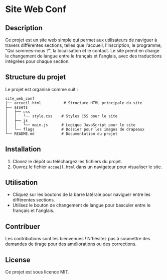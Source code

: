# Site Web Conf

## Description
Ce projet est un site web simple qui permet aux utilisateurs de naviguer à travers différentes sections, telles que l'accueil, l'inscription, le programme, "Qui sommes-nous ?", la localisation et le contact. Le site prend en charge le changement de langue entre le français et l'anglais, avec des traductions intégrées pour chaque section.

## Structure du projet
Le projet est organisé comme suit :

```
site_web_conf
├── accueil.html          # Structure HTML principale du site
├── assets
│   ├── css
│   │   └── style.css    # Styles CSS pour le site
│   ├── js
│   │   └── main.js      # Logique JavaScript pour le site
│   └── flags            # Dossier pour les images de drapeaux
└── README.md            # Documentation du projet
```

## Installation
1. Clonez le dépôt ou téléchargez les fichiers du projet.
2. Ouvrez le fichier `accueil.html` dans un navigateur pour visualiser le site.

## Utilisation
- Cliquez sur les boutons de la barre latérale pour naviguer entre les différentes sections.
- Utilisez le bouton de changement de langue pour basculer entre le français et l'anglais.

## Contribuer
Les contributions sont les bienvenues ! N'hésitez pas à soumettre des demandes de tirage pour des améliorations ou des corrections.

## License
Ce projet est sous licence MIT.